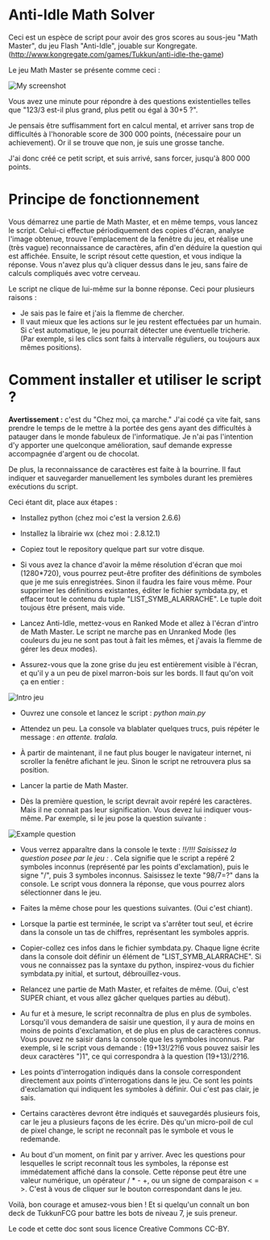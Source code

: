 ﻿# Anti-Idle Math Solver #

Ceci est un espèce de script pour avoir des gros scores au sous-jeu "Math Master", du jeu Flash "Anti-Idle", jouable sur Kongregate. (http://www.kongregate.com/games/Tukkun/anti-idle-the-game)

Le jeu Math Master se présente comme ceci :

![My screenshot](https://raw.github.com/darkrecher/Anti-Idle-Math-Solver/master/doc_img_readme/screenshot-example.png)

Vous avez une minute pour répondre à des questions existentielles telles que "123/3 est-il plus grand, plus petit ou égal à 30+5 ?".

Je pensais être suffisamment fort en calcul mental, et arriver sans trop de difficultés à l'honorable score de 300 000 points, (nécessaire pour un achievement). Or il se trouve que non, je suis une grosse tanche.

J'ai donc créé ce petit script, et suis arrivé, sans forcer, jusqu'à 800 000 points.

# Principe de fonctionnement #

Vous démarrez une partie de Math Master, et en même temps, vous lancez le script. Celui-ci effectue périodiquement des copies d'écran, analyse l'image obtenue, trouve l'emplacement de la fenêtre du jeu, et réalise une (très vague) reconnaissance de caractères, afin d'en déduire la question qui est affichée. Ensuite, le script résout cette question, et vous indique la réponse. Vous n'avez plus qu'à cliquer dessus dans le jeu, sans faire de calculs compliqués avec votre cerveau.

Le script ne clique de lui-même sur la bonne réponse. Ceci pour plusieurs raisons :
 - Je sais pas le faire et j'ais la flemme de chercher.
 - Il vaut mieux que les actions sur le jeu restent effectuées par un humain. Si c'est automatique, le jeu pourrait détecter une éventuelle tricherie. (Par exemple, si les clics sont faits à intervalle réguliers, ou toujours aux mêmes positions).
 
# Comment installer et utiliser le script ? #

**Avertissement :** c'est du "Chez moi, ça marche." J'ai codé ça vite fait, sans prendre le temps de le mettre à la portée des gens ayant des difficultés à patauger dans le monde fabuleux de l'informatique. Je n'ai pas l'intention d'y apporter une quelconque amélioration, sauf demande expresse accompagnée d'argent ou de chocolat.

De plus, la reconnaissance de caractères est faite à la bourrine. Il faut indiquer et sauvegarder manuellement les symboles durant les premières exécutions du script.

Ceci étant dit, place aux étapes :

 - Installez python (chez moi c'est la version 2.6.6)
 
 - Installez la librairie wx (chez moi : 2.8.12.1)

 - Copiez tout le repository quelque part sur votre disque.

 - Si vous avez la chance d'avoir la même résolution d'écran que moi (1280*720), vous pourrez peut-être profiter des définitions de symboles que je me suis enregistrées. Sinon il faudra les faire vous même. Pour supprimer les définitions existantes, éditer le fichier symbdata.py, et effacer tout le contenu du tuple "LIST_SYMB_ALARRACHE". Le tuple doit toujous être présent, mais vide.
 
 - Lancez Anti-Idle, mettez-vous en Ranked Mode et allez à l'écran d'intro de Math Master. Le script ne marche pas en Unranked Mode (les couleurs du jeu ne sont pas tout à fait les mêmes, et j'avais la flemme de gérer les deux modes).
 
 - Assurez-vous que la zone grise du jeu est entièrement visible à l'écran, et qu'il y a un peu de pixel marron-bois sur les bords. Il faut qu'on voit ça en entier :
 
![Intro jeu](https://raw.github.com/darkrecher/Anti-Idle-Math-Solver/master/doc_img_readme/screenshot-intro.png)
 
 - Ouvrez une console et lancez le script : *python main.py*
 
 - Attendez un peu. La console va blablater quelques trucs, puis répéter le message : *en attente. tralala.*

 - À partir de maintenant, il ne faut plus bouger le navigateur internet, ni scroller la fenêtre afichant le jeu. Sinon le script ne retrouvera plus sa position.
 
 - Lancer la partie de Math Master.
 
 - Dès la première question, le script devrait avoir repéré les caractères. Mais il ne connait pas leur signification. Vous devez lui indiquer vous-même. Par exemple, si le jeu pose la question suivante :
 
![Example question](https://raw.github.com/darkrecher/Anti-Idle-Math-Solver/master/doc_img_readme/screenshot-question.png)
 
 - Vous verrez apparaître dans la console le texte : *!!/!!! Saisissez la question posee par le jeu :* . Cela signifie que le script a repéré 2 symboles inconnus (représenté par les points d'exclamation), puis le signe "/", puis 3 symboles inconnus. Saisissez le texte "98/7=?" dans la console. Le script vous donnera la réponse, que vous pourrez alors sélectionner dans le jeu.
 
 - Faites la même chose pour les questions suivantes. (Oui c'est chiant).
 
 - Lorsque la partie est terminée, le script va s'arrêter tout seul, et écrire dans la console un tas de chiffres, représentant les symboles appris.
 
 - Copier-collez ces infos dans le fichier symbdata.py. Chaque ligne écrite dans la console doit définir un élément de "LIST_SYMB_ALARRACHE". Si vous ne connaissez pas la syntaxe du python, inspirez-vous du fichier symbdata.py initial, et surtout, débrouillez-vous.
 
 - Relancez une partie de Math Master, et refaites de même. (Oui, c'est SUPER chiant, et vous allez gâcher quelques parties au début).
 
 - Au fur et à mesure, le script reconnaîtra de plus en plus de symboles. Lorsqu'il vous demandera de saisir une question, il y aura de moins en moins de points d'exclamation, et de plus en plus de caractères connus. Vous pouvez ne saisir dans la console que les symboles inconnus. Par exemple, si le script vous demande : (19+13!/2?!6 vous pouvez saisir les deux caractères ")1", ce qui correspondra à la question (19+13)/2?16.
 
 - Les points d'interrogation indiqués dans la console correspondent directement aux points d'interrogations dans le jeu. Ce sont les points d'exclamation qui indiquent les symboles à définir. Oui c'est pas clair, je sais.
 
 - Certains caractères devront être indiqués et sauvegardés plusieurs fois, car le jeu a plusieurs façons de les écrire. Dès qu'un micro-poil de cul de pixel change, le script ne reconnaît pas le symbole et vous le redemande. 
 
 - Au bout d'un moment, on finit par y arriver. Avec les questions pour lesquelles le script reconnaît tous les symboles, la réponse est immédatement affiché dans la console. Cette réponse peut être une valeur numérique, un opérateur / * - +, ou un signe de comparaison < = >. C'est à vous de cliquer sur le bouton correspondant dans le jeu.
 
 
Voilà, bon courage et amusez-vous bien ! Et si quelqu'un connaît un bon deck de TukkunFCG pour battre les bots de niveau 7, je suis preneur.

Le code et cette doc sont sous licence Creative Commons CC-BY.